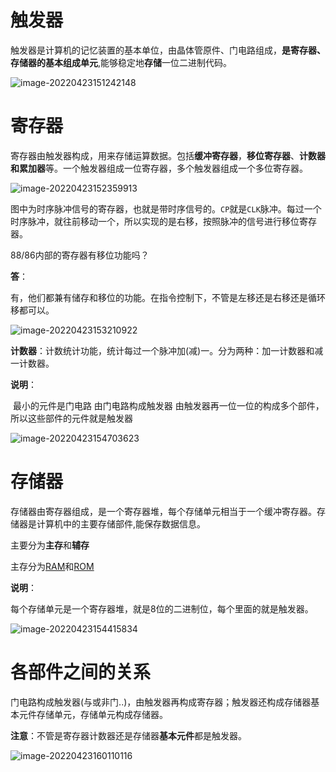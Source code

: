 # 触发器

触发器是计算机的记忆装置的基本单位，由晶体管原件、门电路组成，**是寄存器、存储器的基本组成单元**,能够稳定地**存储**一位二进制代码。

![image-20220423151242148](https://cdn.jsdelivr.net/gh/letengzz/Two-C@main/img/PM/First/%E8%A7%A6%E5%8F%91%E5%99%A8.png)

# 寄存器

寄存器由触发器构成，用来存储运算数据。包括**缓冲寄存器**，**移位寄存器**、**计数器和累加器**等。一个触发器组成一位寄存器，多个触发器组成一个多位寄存器。

![image-20220423152359913](https://cdn.jsdelivr.net/gh/letengzz/Two-C@main/img/PM/First/%E5%AF%84%E5%AD%98%E5%99%A8.png)

图中为时序脉冲信号的寄存器，也就是带时序信号的。`CP`就是`CLK`脉冲。每过一个时序脉冲，就往前移动一个，所以实现的是右移，按照脉冲的信号进行移位寄存器。

88/86内部的寄存器有移位功能吗？

**答**：

​	有，他们都兼有储存和移位的功能。在指令控制下，不管是左移还是右移还是循环移都可以。

![image-20220423153210922](https://cdn.jsdelivr.net/gh/letengzz/Two-C@main/img/PM/First/%E5%AF%84%E5%AD%98%E5%99%A82.png)

**计数器**：计数统计功能，统计每过一个脉冲加(减)一。分为两种：加一计数器和减一计数器。

**说明**：

​	最小的元件是门电路 由门电路构成触发器 由触发器再一位一位的构成多个部件，所以这些部件的元件就是触发器



![image-20220423154703623](D:/Data/typora/photo/image-20220423154703623.png)

# 存储器

存储器由寄存器组成，是一个寄存器堆，每个存储单元相当于一个缓冲寄存器。存储器是计算机中的主要存储部件,能保存数据信息。

主要分为**主存**和**辅存**

主存分为[RAM]()和[ROM]()

**说明**：

每个存储单元是一个寄存器堆，就是8位的二进制位，每个里面的就是触发器。

![image-20220423154415834](https://cdn.jsdelivr.net/gh/letengzz/Two-C@main/img/PM/First/%E5%AD%98%E5%82%A8%E5%99%A8.png)

# 各部件之间的关系

门电路构成触发器(与或非门..)，由触发器再构成寄存器；触发器还构成存储器基本元件存储单元，存储单元构成存储器。

**注意**：不管是寄存器计数器还是存储器**基本元件**都是触发器。

![image-20220423160110116](https://cdn.jsdelivr.net/gh/letengzz/Two-C@main/img/PM/First/%E8%A7%A6%E5%8F%91%E5%99%A8%E4%B9%8B%E9%97%B4%E7%9A%84%E5%85%B3%E7%B3%BB.png)